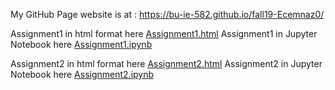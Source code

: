 My GitHub Page website is at : https://bu-ie-582.github.io/fall19-Ecemnaz0/

Assignment1 in html format here [Assignment1.html](Assignmnet1.html)
Assignment1 in Jupyter Notebook here [Assignment1.ipynb](Assignmnet1.ipynb)


Assignment2 in html format here [Assignment2.html](Assignment2.html) 
Assignment2 in Jupyter Notebook here [Assignment2.ipynb](Assignment2.ipynb)
